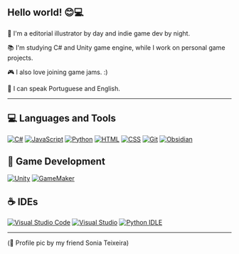 <h2 align="left">Hello world! 😊💻</h2>

🎨 I'm a editorial illustrator by day and indie game dev by night.

📚 I'm studying C# and Unity game engine, while I work on personal game projects.

🎮 I also love joining game jams. :)

💾 I can speak Portuguese and English.

<hr>


<h2 align="left"> 💻 Languages and Tools </h2>

[![C#](https://custom-icon-badges.demolab.com/badge/C%23-%23239120.svg?logo=cshrp&logoColor=white)](#)
[![JavaScript](https://img.shields.io/badge/JavaScript-F7DF1E?logo=javascript&logoColor=000)](#)
[![Python](https://img.shields.io/badge/Python-3776AB?logo=python&logoColor=fff)](#)
[![HTML](https://img.shields.io/badge/HTML-%23E34F26.svg?logo=html5&logoColor=white)](#)
[![CSS](https://img.shields.io/badge/CSS-1572B6?logo=css3&logoColor=fff)](#)
[![Git](https://img.shields.io/badge/Git-F05032?logo=git&logoColor=fff)](#)
[![Obsidian](https://img.shields.io/badge/Obsidian-%23483699.svg?&logo=obsidian&logoColor=white)](#)



<h2 align="left"> 👾 Game Development </h2>

[![Unity](https://img.shields.io/badge/Unity-%23000000.svg?logo=unity&logoColor=white)](#)
[![GameMaker](https://img.shields.io/badge/GameMaker-000?logo=gamemaker&logoColor=fff)](#)



<h2 align="left"> ☕ IDEs </h2>

[![Visual Studio Code](https://custom-icon-badges.demolab.com/badge/Visual%20Studio%20Code-0078d7.svg?logo=vsc&logoColor=white)](#)
[![Visual Studio](https://custom-icon-badges.demolab.com/badge/Visual%20Studio-5C2D91.svg?&logo=visual-studio&logoColor=white)](#)
[![Python IDLE](https://img.shields.io/badge/Python%20IDLE-3776AB?logo=python&logoColor=fff)](#)


<hr>
  (🌸 Profile pic by my friend Sonia Teixeira) 
 
 </a>
</div>
   <br/>
   
